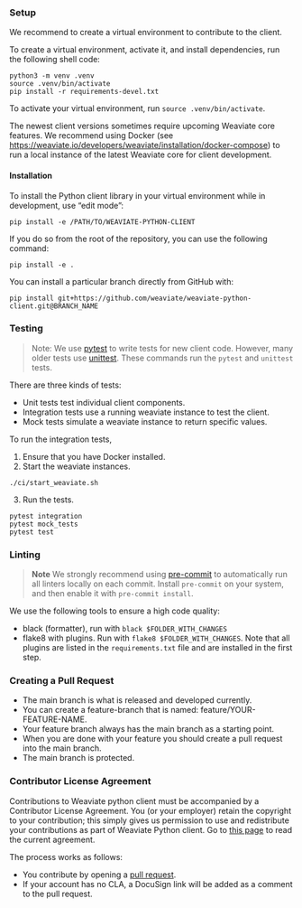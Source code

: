 ### Setup

We recommend to create a virtual environment to contribute to the client.

To create a virtual environment, activate it, and install dependencies, run the following shell code:

```shell
python3 -m venv .venv
source .venv/bin/activate
pip install -r requirements-devel.txt
```

To activate your virtual environment, run `source .venv/bin/activate`.

The newest client versions sometimes require upcoming Weaviate core features. We recommend using Docker (see https://weaviate.io/developers/weaviate/installation/docker-compose) to run a local instance of the latest Weaviate core for client development.

#### Installation

To install the Python client library in your virtual environment while in development, use “edit mode”:

```shell
pip install -e /PATH/TO/WEAVIATE-PYTHON-CLIENT
```

If you do so from the root of the repository, you can use the following command:

```shell
pip install -e .
```

You can install a particular branch directly from GitHub with:

```shell
pip install git+https://github.com/weaviate/weaviate-python-client.git@BRANCH_NAME
```


### Testing

> Note: We use [pytest](https://docs.pytest.org) to write tests for new client code. However, many older tests use [unittest](https://docs.python.org/3/library/unittest.html). These commands run the `pytest` and `unittest` tests.

There are three kinds of tests:
- Unit tests test individual client components.
- Integration tests use a running weaviate instance to test the client.
- Mock tests simulate a weaviate instance to return specific values.

To run the integration tests,

1. Ensure that you have Docker installed.
2. Start the weaviate instances.

```shell
./ci/start_weaviate.sh
```

3. Run the tests.

```
pytest integration
pytest mock_tests
pytest test
```

### Linting

> **Note**
> We strongly recommend using [pre-commit](https://pre-commit.com/) to automatically run all linters locally on each commit. Install `pre-commit` on your system, and then enable it with `pre-commit install`.

We use the following tools to ensure a high code quality:
- black (formatter), run with `black $FOLDER_WITH_CHANGES`
- flake8 with plugins. Run with `flake8 $FOLDER_WITH_CHANGES`. Note that all plugins are listed in the `requirements.txt` file and are installed in the first step.


### Creating a Pull Request

- The main branch is what is released and developed currently.
- You can create a feature-branch that is named: feature/YOUR-FEATURE-NAME.
- Your feature branch always has the main branch as a starting point.
- When you are done with your feature you should create a pull request into the main branch.
- The main branch is protected.

### Contributor License Agreement

Contributions to Weaviate python client must be accompanied by a Contributor License Agreement. You (or your employer) retain the copyright to your contribution; this simply gives us permission to use and redistribute your contributions as part of Weaviate Python client. Go to [this page](https://www.semi.technology/playbooks/misc/contributor-license-agreement.html) to read the current agreement.

The process works as follows:

- You contribute by opening a [pull request](#pull-request).
- If your account has no CLA, a DocuSign link will be added as a comment to the pull request.

